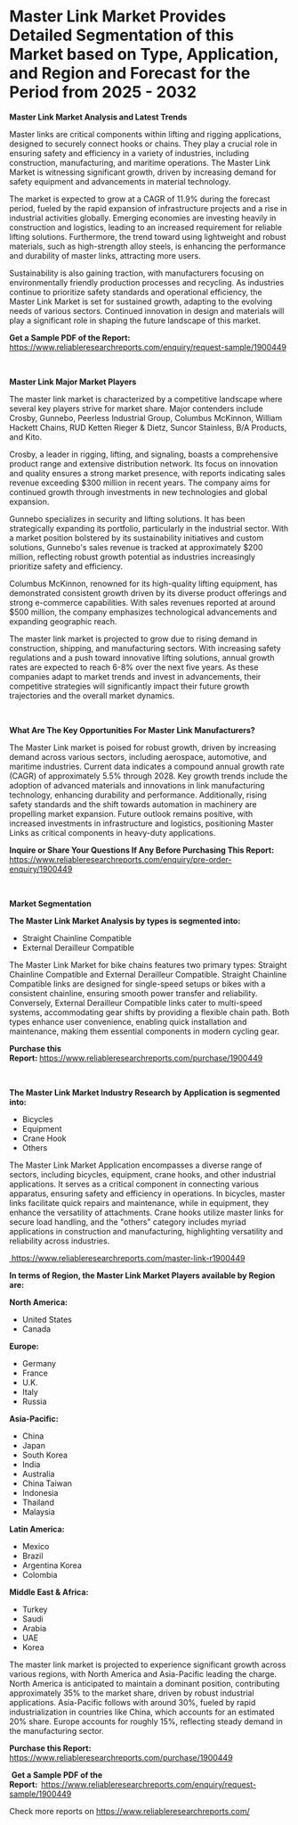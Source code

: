 <p><h1>Master Link Market Provides Detailed Segmentation of this Market based on Type, Application, and Region and Forecast for the Period from 2025 - 2032</h1></p><p><strong>Master Link Market Analysis and Latest Trends</strong></p>
<p><p>Master links are critical components within lifting and rigging applications, designed to securely connect hooks or chains. They play a crucial role in ensuring safety and efficiency in a variety of industries, including construction, manufacturing, and maritime operations. The Master Link Market is witnessing significant growth, driven by increasing demand for safety equipment and advancements in material technology.</p><p>The market is expected to grow at a CAGR of 11.9% during the forecast period, fueled by the rapid expansion of infrastructure projects and a rise in industrial activities globally. Emerging economies are investing heavily in construction and logistics, leading to an increased requirement for reliable lifting solutions. Furthermore, the trend toward using lightweight and robust materials, such as high-strength alloy steels, is enhancing the performance and durability of master links, attracting more users.</p><p>Sustainability is also gaining traction, with manufacturers focusing on environmentally friendly production processes and recycling. As industries continue to prioritize safety standards and operational efficiency, the Master Link Market is set for sustained growth, adapting to the evolving needs of various sectors. Continued innovation in design and materials will play a significant role in shaping the future landscape of this market.</p></p>
<p><strong>Get a Sample PDF of the Report:&nbsp;</strong> <a href="https://www.reliableresearchreports.com/enquiry/request-sample/1900449?utm_campaign=2146&utm_medium=2&utm_source=Github&utm_content=ia&utm_term=22022025&utm_id=master-link">https://www.reliableresearchreports.com/enquiry/request-sample/1900449</a></p>
<p>&nbsp;</p>
<p><strong>Master Link Major Market Players</strong></p>
<p><p>The master link market is characterized by a competitive landscape where several key players strive for market share. Major contenders include Crosby, Gunnebo, Peerless Industrial Group, Columbus McKinnon, William Hackett Chains, RUD Ketten Rieger & Dietz, Suncor Stainless, B/A Products, and Kito. </p><p>Crosby, a leader in rigging, lifting, and signaling, boasts a comprehensive product range and extensive distribution network. Its focus on innovation and quality ensures a strong market presence, with reports indicating sales revenue exceeding $300 million in recent years. The company aims for continued growth through investments in new technologies and global expansion.</p><p>Gunnebo specializes in security and lifting solutions. It has been strategically expanding its portfolio, particularly in the industrial sector. With a market position bolstered by its sustainability initiatives and custom solutions, Gunnebo's sales revenue is tracked at approximately $200 million, reflecting robust growth potential as industries increasingly prioritize safety and efficiency.</p><p>Columbus McKinnon, renowned for its high-quality lifting equipment, has demonstrated consistent growth driven by its diverse product offerings and strong e-commerce capabilities. With sales revenues reported at around $500 million, the company emphasizes technological advancements and expanding geographic reach.</p><p>The master link market is projected to grow due to rising demand in construction, shipping, and manufacturing sectors. With increasing safety regulations and a push toward innovative lifting solutions, annual growth rates are expected to reach 6-8% over the next five years. As these companies adapt to market trends and invest in advancements, their competitive strategies will significantly impact their future growth trajectories and the overall market dynamics.</p></p>
<p>&nbsp;</p>
<p><strong>What Are The Key Opportunities For Master Link Manufacturers?</strong></p>
<p><p>The Master Link market is poised for robust growth, driven by increasing demand across various sectors, including aerospace, automotive, and maritime industries. Current data indicates a compound annual growth rate (CAGR) of approximately 5.5% through 2028. Key growth trends include the adoption of advanced materials and innovations in link manufacturing technology, enhancing durability and performance. Additionally, rising safety standards and the shift towards automation in machinery are propelling market expansion. Future outlook remains positive, with increased investments in infrastructure and logistics, positioning Master Links as critical components in heavy-duty applications.</p></p>
<p><strong>Inquire or Share Your Questions If Any Before Purchasing This Report:</strong> <a href="https://www.reliableresearchreports.com/enquiry/pre-order-enquiry/1900449?utm_campaign=2146&utm_medium=2&utm_source=Github&utm_content=ia&utm_term=22022025&utm_id=master-link">https://www.reliableresearchreports.com/enquiry/pre-order-enquiry/1900449</a></p>
<p>&nbsp;</p>
<p><strong>Market Segmentation</strong></p>
<p><strong>The Master Link Market Analysis by types is segmented into:</strong></p>
<p><ul><li>Straight Chainline Compatible</li><li>External Derailleur Compatible</li></ul></p>
<p><p>The Master Link Market for bike chains features two primary types: Straight Chainline Compatible and External Derailleur Compatible. Straight Chainline Compatible links are designed for single-speed setups or bikes with a consistent chainline, ensuring smooth power transfer and reliability. Conversely, External Derailleur Compatible links cater to multi-speed systems, accommodating gear shifts by providing a flexible chain path. Both types enhance user convenience, enabling quick installation and maintenance, making them essential components in modern cycling gear.</p></p>
<p><strong>Purchase this Report:&nbsp;</strong><a href="https://www.reliableresearchreports.com/purchase/1900449?utm_campaign=2146&utm_medium=2&utm_source=Github&utm_content=ia&utm_term=22022025&utm_id=master-link">https://www.reliableresearchreports.com/purchase/1900449</a></p>
<p>&nbsp;</p>
<p><strong>The Master Link Market Industry Research by Application is segmented into:</strong></p>
<p><ul><li>Bicycles</li><li>Equipment</li><li>Crane Hook</li><li>Others</li></ul></p>
<p><p>The Master Link Market Application encompasses a diverse range of sectors, including bicycles, equipment, crane hooks, and other industrial applications. It serves as a critical component in connecting various apparatus, ensuring safety and efficiency in operations. In bicycles, master links facilitate quick repairs and maintenance, while in equipment, they enhance the versatility of attachments. Crane hooks utilize master links for secure load handling, and the "others" category includes myriad applications in construction and manufacturing, highlighting versatility and reliability across industries.</p></p>
<p><a href="https://www.reliableresearchreports.com/master-link-r1900449?utm_campaign=2146&utm_medium=2&utm_source=Github&utm_content=ia&utm_term=22022025&utm_id=master-link">&nbsp;https://www.reliableresearchreports.com/master-link-r1900449</a></p>
<p><strong>In terms of Region, the Master Link Market Players available by Region are:</strong></p>
<p>
    <p> <strong> North America: </strong>
        <ul>
            <li>United States</li>
            <li>Canada</li>
        </ul>
        </p> 
    <p> <strong> Europe: </strong>
        <ul>
            <li>Germany</li>
            <li>France</li>
            <li>U.K.</li>
            <li>Italy</li>
            <li>Russia</li>
        </ul>
        </p> 
    <p> <strong> Asia-Pacific: </strong>
        <ul>
            <li>China</li>
            <li>Japan</li>
            <li>South Korea</li>
            <li>India</li>
            <li>Australia</li>
            <li>China Taiwan</li>
            <li>Indonesia</li>
            <li>Thailand</li>
            <li>Malaysia</li>
        </ul>
        </p> 
    <p> <strong> Latin America: </strong>
        <ul>
            <li>Mexico</li>
            <li>Brazil</li>
            <li>Argentina Korea</li>
            <li>Colombia</li>
        </ul>
        </p> 
    <p> <strong> Middle East & Africa: </strong>
        <ul>
            <li>Turkey</li>
            <li>Saudi</li>
            <li>Arabia</li>
            <li>UAE</li>
            <li>Korea</li>
        </ul>
    </p>
    </p>
<p><p>The master link market is projected to experience significant growth across various regions, with North America and Asia-Pacific leading the charge. North America is anticipated to maintain a dominant position, contributing approximately 35% to the market share, driven by robust industrial applications. Asia-Pacific follows with around 30%, fueled by rapid industrialization in countries like China, which accounts for an estimated 20% share. Europe accounts for roughly 15%, reflecting steady demand in the manufacturing sector.</p></p>
<p><strong>Purchase this Report: </strong><a href="https://www.reliableresearchreports.com/purchase/1900449?utm_campaign=2146&utm_medium=2&utm_source=Github&utm_content=ia&utm_term=22022025&utm_id=master-link">https://www.reliableresearchreports.com/purchase/1900449</a></p>
<p>&nbsp;<strong>Get a Sample PDF of the Report:&nbsp;&nbsp;</strong><a href="https://www.reliableresearchreports.com/enquiry/request-sample/1900449?utm_campaign=2146&utm_medium=2&utm_source=Github&utm_content=ia&utm_term=22022025&utm_id=master-link">https://www.reliableresearchreports.com/enquiry/request-sample/1900449</a></p>
<p><strong></strong></p>
<p>Check more reports on <a href="https://www.reliableresearchreports.com/?utm_campaign=2146&utm_medium=2&utm_source=Github&utm_content=ia&utm_term=22022025&utm_id=master-link">https://www.reliableresearchreports.com/</a></p>